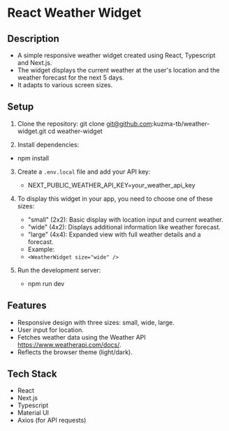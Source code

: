 # React Weather Widget

## Description

* A simple responsive weather widget created using React, Typescript and Next.js.
* The widget displays the current weather at the user's location and the weather forecast for the next 5 days.
* It adapts to various screen sizes.

## Setup

1. Clone the repository:
   git clone git@github.com:kuzma-tb/weather-widget.git
   cd weather-widget

2. Install dependencies:
  * npm install

3. Create a `.env.local` file and add your API key:
   * NEXT_PUBLIC_WEATHER_API_KEY=your_weather_api_key

4. To display this widget in your app, you need to choose one of these sizes:
   * "small" (2x2): Basic display with location input and current weather.
   * "wide" (4x2): Displays additional information like weather forecast.
   * "large" (4x4): Expanded view with full weather details and a forecast.
   * Example:
   * `<WeatherWidget size="wide" />`

5. Run the development server:
   * npm run dev

## Features

- Responsive design with three sizes: small, wide, large.
- User input for location.
- Fetches weather data using the Weather API https://www.weatherapi.com/docs/.
- Reflects the browser theme (light/dark).

## Tech Stack

- React
- Next.js
- Typescript
- Material UI
- Axios (for API requests)
